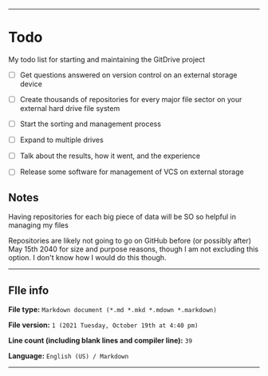 
***

# Todo

My todo list for starting and maintaining the GitDrive project

- [ ] Get questions answered on version control on an external storage device

- [ ] Create thousands of repositories for every major file sector on your external hard drive file system

- [ ] Start the sorting and management process

- [ ] Expand to multiple drives

- [ ] Talk about the results, how it went, and the experience

- [ ] Release some software for management of VCS on external storage

## Notes

Having repositories for each big piece of data will be SO so helpful in managing my files

Repositories are likely not going to go on GitHub before (or possibly after) May 15th 2040 for size and purpose reasons, though I am not excluding this option. I don't know how I would do this though.

***

## FIle info

**File type:** `Markdown document (*.md *.mkd *.mdown *.markdown)`

**File version:** `1 (2021 Tuesday, October 19th at 4:40 pm)`

**Line count (including blank lines and compiler line):** `39`

**Language:** `English (US) / Markdown`

***
